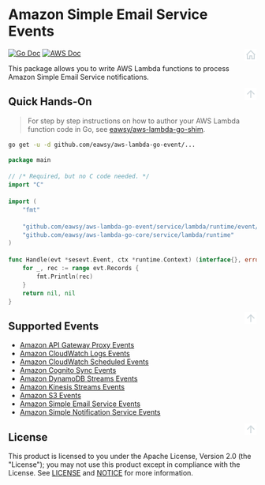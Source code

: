 <a id="top" name="top"></a>

# Amazon Simple Email Service Events

[<img src="/_asset/misc_home.png" alt="Back to Home" align="right">](/)
[![Go Doc][badge-doc-go]][eawsy-doc]
[![AWS Doc][badge-doc-aws]][aws-doc]

This package allows you to write AWS Lambda functions to process Amazon Simple
Email Service notifications.

[<img src="/_asset/misc_arrow-up.png" align="right">](#top)
## Quick Hands-On

> For step by step instructions on how to author your AWS Lambda function code in Go, see 
  [eawsy/aws-lambda-go-shim][eawsy-runtime].
  
```sh
go get -u -d github.com/eawsy/aws-lambda-go-event/...
```

```go
package main

// /* Required, but no C code needed. */
import "C"

import (
	"fmt"

	"github.com/eawsy/aws-lambda-go-event/service/lambda/runtime/event/sesevt"
	"github.com/eawsy/aws-lambda-go-core/service/lambda/runtime"
)

func Handle(evt *sesevt.Event, ctx *runtime.Context) (interface{}, error) {
	for _, rec := range evt.Records {
		fmt.Println(rec)
	}
	return nil, nil
}
```

[<img src="/_asset/misc_arrow-up.png" align="right">](#top)
## Supported Events

  - [Amazon API Gateway Proxy Events][eawsy-apigatewayproxyevt]
  - [Amazon CloudWatch Logs Events][eawsy-cloudwatchlogsevt]
  - [Amazon CloudWatch Scheduled Events][eawsy-cloudwatchschedevt]
  - [Amazon Cognito Sync Events][eawsy-cognitosyncevt]
  - [Amazon DynamoDB Streams Events][eawsy-dynamodbstreamsevt]
  - [Amazon Kinesis Streams Events][eawsy-kinesisstreamsevt]
  - [Amazon S3 Events][eawsy-s3evt]
  - [Amazon Simple Email Service Events][eawsy-sesevt]
  - [Amazon Simple Notification Service Events][eawsy-snsevt]

[<img src="/_asset/misc_arrow-up.png" align="right">](#top)
## License

This product is licensed to you under the Apache License, Version 2.0 (the "License"); you may not use this product 
except in compliance with the License. See [LICENSE](/LICENSE) and [NOTICE](/NOTICE) for more information.

[eawsy-runtime]: https://github.com/eawsy/aws-lambda-go-shim
[eawsy-doc]: https://godoc.org/github.com/eawsy/aws-lambda-go-event/service/lambda/runtime/event/sesevt

[aws-doc]: http://docs.aws.amazon.com/ses/latest/DeveloperGuide/Welcome.html

[badge-doc-go]: http://img.shields.io/badge/api-godoc-7986cb.svg?style=flat-square
[badge-doc-aws]: http://img.shields.io/badge/api-awsdoc-efaf27.svg?style=flat-square

[eawsy-apigatewayproxyevt]: /service/lambda/runtime/event/apigatewayproxyevt
[eawsy-cloudwatchlogsevt]: /service/lambda/runtime/event/cloudwatchlogsevt
[eawsy-cloudwatchschedevt]: /service/lambda/runtime/event/cloudwatchschedevt 
[eawsy-cognitosyncevt]: /service/lambda/runtime/event/cognitosyncevt
[eawsy-dynamodbstreamsevt]: /service/lambda/runtime/event/dynamodbstreamsevt
[eawsy-kinesisstreamsevt]: /service/lambda/runtime/event/kinesisstreamsevt
[eawsy-s3evt]: /service/lambda/runtime/event/s3evt
[eawsy-sesevt]: /service/lambda/runtime/event/sesevt
[eawsy-snsevt]: /service/lambda/runtime/event/snsevt
